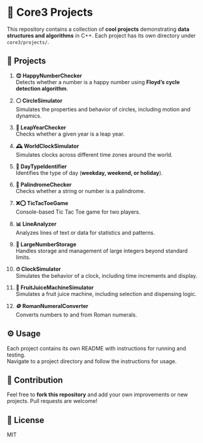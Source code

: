 # 🚀 Core3 Projects

This repository contains a collection of **cool projects** demonstrating **data structures and algorithms** in C++. Each project has its own directory under `core3/projects/`.

## 📁 Projects

1. **😊 HappyNumberChecker**  
   Detects whether a number is a happy number using **Floyd’s cycle detection algorithm**.

2. **⚪ CircleSimulator**  
   Simulates the properties and behavior of circles, including motion and dynamics.

3. **📅 LeapYearChecker**  
   Checks whether a given year is a leap year.

4. **🕰 WorldClockSimulator**  
   Simulates clocks across different time zones around the world.

5. **📆 DayTypeIdentifier**  
   Identifies the type of day (**weekday, weekend, or holiday**).

6. **🔁 PalindromeChecker**  
   Checks whether a string or number is a palindrome.

7. **❌⭕ TicTacToeGame**  
   Console-based Tic Tac Toe game for two players.

8. **📊 LineAnalyzer**  
   Analyzes lines of text or data for statistics and patterns.

9. **🔢 LargeNumberStorage**  
   Handles storage and management of large integers beyond standard limits.

10. **⏱ ClockSimulator**  
    Simulates the behavior of a clock, including time increments and display.

11. **🥤 FruitJuiceMachineSimulator**  
    Simulates a fruit juice machine, including selection and dispensing logic.

12. **🪙 RomanNumeralConverter**  
    Converts numbers to and from Roman numerals.

## ⚙️ Usage

Each project contains its own README with instructions for running and testing.  
Navigate to a project directory and follow the instructions for usage.

## 🤝 Contribution

Feel free to **fork this repository** and add your own improvements or new projects. Pull requests are welcome!

## 📄 License

MIT
